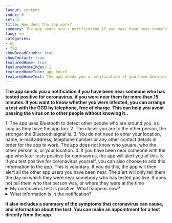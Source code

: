 ```yaml
---
layout: content
index: 6
set: 2
title: How does the app work? 
summary: The app sends you a notification if you have been near someone who has tested positive for coronavirus, if you were near them for a longer period
lang: en
categories:
- en
- faq
showBreadCrumbs: true
showContact: true
featuredHome: true
featuredHomeIndex: 1
featuredHomeIcon: app-touch
featuredHomeText: The app sends you a notification if you have been near someone who has tested positive for coronavirus, if you were near them for a longer period.
---
```


**The app sends you a notification if you have been near someone who has tested positive for coronavirus, if you were near them for more than 15 minutes. If you want to know whether you were infected, you can arrange a test with the GGD by telephone, free of charge. This can help you avoid passing the virus on to other people without knowing it..** 

<div class="md-timeline" markdown="1">
1. The app uses Bluetooth to detect other people who are around you, as long as they have the app too.
2. The closer you are to the other person, the stronger the Bluetooth signal is.
3. You do not need to enter your location, name, e-mail address, telephone number or any other contact details in order for the app to work. The app does not know who youare, who the other person is, or your location.
4. If you have been near someone with the app who later tests positive for coronavirus, the app will alert you of this.
5. If you test positive for coronavirus yourself, you can also choose to add this information to the app. This is voluntary. If you do this, the app will then alert all the other app users you have been near. The alert will only tell them the day on which they were near somebody who has tested positive. It does not tell them who that person was, or where they were at the time
</div>

<details>
   <summary>My coronavirus test is positive. What happens now?</summary>
   <div markdown="1">

If you have tested positive for coronavirus in one of the trial regions, you can add this information to the app,together with the GGD. . If an employee of the GGD calls you with the test result, they will ask you if want to warn other people via the app. If you choose this 
option the receiver can’t see who you are or on which location you were near each other.You can decide whether these notifications are sent. This is not compulsory, and it is not automatic.

<a href="https://www.regioatlas.nl/indelingen/indelingen_indeling/t/ggd_s" target="_blank" rel="noopener">Find out if you live in one of the trial regions</a>:
- GGD Drenthe
- GGD Gelderland-Zuid
- GGD IJsselland
- GGD Noord- en Oost-Gelderland
- GGD Twente
</div>
</details>

<details>
<summary>What information is in the notification?</summary>
<div markdown="1">

The notification will say how many days ago you were around somebody who has tested positive for coronavirus. The notification does not say who that person was, and it does not say where or exactly when you were near them.

**The notification also includes advice on what to do next**

-   	If you have no symptoms: arrange a coronavirus test and stay at home until you get the result
-   	If you have mild symptoms of coronavirus: arrange a coronavirus test and stay at home until you get the resul
-   	If you have serious symptoms, or you are in a higher-risk group: call your doctor. 

</div>
</details>

**It also includes a summary of the symptoms that coronavirus can cause, and information about the test. You can make an appointment for a test directly from the app.**
